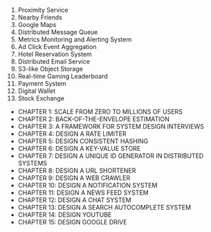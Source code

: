 1. Proximity Service
2. Nearby Friends
3. Google Maps
4. Distributed Message Queue
5. Metrics Monitoring and Alerting System
6. Ad Click Event Aggregation
7. Hotel Reservation System
8. Distributed Email Service
9. S3-like Object Storage
10. Real-time Gaming Leaderboard
11. Payment System
12. Digital Wallet
13. Stock Exchange

- CHAPTER 1: SCALE FROM ZERO TO MILLIONS OF USERS
- CHAPTER 2: BACK-OF-THE-ENVELOPE ESTIMATION
- CHAPTER 3: A FRAMEWORK FOR SYSTEM DESIGN INTERVIEWS
- CHAPTER 4: DESIGN A RATE LIMITER
- CHAPTER 5: DESIGN CONSISTENT HASHING
- CHAPTER 6: DESIGN A KEY-VALUE STORE
- CHAPTER 7: DESIGN A UNIQUE ID GENERATOR IN DISTRIBUTED SYSTEMS
- CHAPTER 8: DESIGN A URL SHORTENER
- CHAPTER 9: DESIGN A WEB CRAWLER
- CHAPTER 10: DESIGN A NOTIFICATION SYSTEM
- CHAPTER 11: DESIGN A NEWS FEED SYSTEM
- CHAPTER 12: DESIGN A CHAT SYSTEM
- CHAPTER 13: DESIGN A SEARCH AUTOCOMPLETE SYSTEM
- CHAPTER 14: DESIGN YOUTUBE
- CHAPTER 15: DESIGN GOOGLE DRIVE